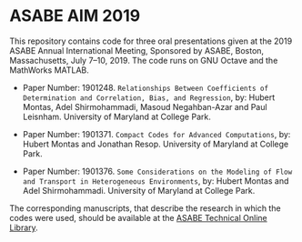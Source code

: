 # ASABE AIM 2019

This repository contains code for three oral presentations given at the
2019 ASABE Annual International Meeting, Sponsored by ASABE, Boston, Massachusetts,
July 7–10, 2019.
The code runs on GNU Octave and the MathWorks MATLAB.

* Paper Number: 1901248. `Relationships Between Coefficients of Determination and Correlation, Bias, and Regression`, by: Hubert Montas, Adel Shirmohammadi, Masoud Negahban-Azar and Paul Leisnham. University of Maryland at College Park.

* Paper Number: 1901371. `Compact Codes for Advanced Computations`, by: Hubert Montas and Jonathan Resop. University of Maryland at College Park.

* Paper Number: 1901376. `Some Considerations on the Modeling of Flow and Transport in Heterogeneous Environments`, by: Hubert Montas and Adel Shirmohammadi. University of Maryland at College Park.

The corresponding manuscripts, that describe the research in which the codes were used, should
be available at the [ASABE Technical Online Library](https://elibrary.asabe.org).




